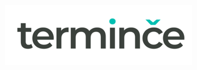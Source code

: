 <div style="background-color: white; padding: 1rem; padding-left: 2rem;">
    <img src="logo.svg" />
<div>
